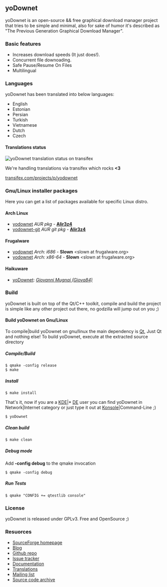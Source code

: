 ## yoDownet

yoDownet is an open-source && free graphical download manager project that tries to be simple and minimal, also for sake of humor it's described as "The Previous Generation Graphical Download Manager".

### Basic features

* Increases download speeds (It just does!).
* Concurrent file downoading.
* Safe Pause/Resume On Files
* Multilingual


### Languages

yoDownet has been translated into below languages:
* English
* Estonian
* Persian
* Turkish
* Vietnamese
* Dutch
* Czech

#### Translations status

![yoDownet translation status on transifex](https://www.transifex.com/projects/p/yodownet/resource/ts/chart/image_png "yoDownet translation status on transifex")

We're handling translations via transifex which rocks **<3**

[transifex.com/projects/p/yodownet][Transifex]


### Gnu/Linux installer packages
Here you can get a list of packages available for specific Linux distro.

#### Arch Linux
* [yodownet][ArchlinuxAUR] _AUR pkg_ - __[Alir3z4][Alir3z4Account]__
* [yodownet-git][ArchlinuxAURgit] _AUR git pkg_ - __[Alir3z4][Alir3z4Account]__


#### Frugalware
* [yodownet][frugalwarLinuxi686] _Arch: i686_ - __Slown__ \<slown at frugalware.org\>
* [yodownet][frugalwarLinuxX86_64] _Arch: x86-64_ - __Slown__ \<slown at frugalware.org\>

#### Haikuware
* [yoDownet][yoDownetHaikuwarePkg]: [_Giovanni Mugnai (Giova84)_](http://haikuware.com/giova84/)



### Build
yoDownet is built on top of the Qt/C++ toolkit, compile and build the project is simple like any other project out there, no godzilla will jump out on you ;)

#### Build yoDownet on Gnu/Linux

To compile|build yoDownet on gnu/linux the main dependency is [Qt][Qt], Just Qt and nothing else!
To build yoDownet, execute at the extracted source directory

##### Compile/Build

```
$ qmake -config release
$ make
```

##### Install

```
$ make install
```
That's it, now if you are a [KDE][kde]|* [DE][de] user you can find yoDownet in Network|Internet category or just type it out at [Konsole][konsole]|Command-Line ;)

```
$ yoDownet
```

##### Clean build

```
$ make clean
```

##### Debug mode

Add __-config debug__ to the qmake invocation
```
$ qmake -config debug
```

##### Run Tests

```
$ qmake "CONFIG += qtestlib console"
```


### License
yoDownet is released under GPLv3. Free and OpenSource ;)


### Resuorces
* [SourceForge homepage][SourceForgeHomePage]
* [Blog][Blog]
* [Github repo][GithubRepo]
* [Issue tracker][IssueTracker]
* [Documentation][wiki]
* [Translations][Transifex]
* [Mailing list][MailMan]
* [Source code archive][SourceArchive]



[Qt]: http://qt-project.org/
[qmake]: http://en.wikipedia.org/wiki/Qmake
[kde]: http://www.kde.org/
[de]: http://en.wikipedia.org/wiki/Desktop_environment
[konsole]: http://konsole.kde.org/
[Alir3z4Account]: https://github.com/Alir3z4
[ArchlinuxAUR]: http://aur.archlinux.org/packages.php?ID=56565
[ArchlinuxAURgit]: https://aur.archlinux.org/packages/yodownet-git/
[frugalwarLinuxi686]: http://frugalware.org/packages/152626
[frugalwarLinuxX86_64]: http://frugalware.org/packages/152625
[yoDownetHaikuwarePkg]: http://haikuware.com/directory/view-details/internet-network/utilities/yodownet-download-manager
[SourceForgeHomePage]: http://sf.net/p/yodownet/
[Blog]: https://sourceforge.net/p/yodownet/blog/
[GithubRepo]: https://github.com/Alir3z4/yoDownet
[IssueTracker]: https://github.com/Alir3z4/yoDownet/issues
[wiki]: https://github.com/Alir3z4/yoDownet/wiki
[Transifex]: https://www.transifex.com/projects/p/yodownet/
[MailMan]: https://sourceforge.net/p/yodownet/mailman/
[SourceArchive]: https://sourceforge.net/projects/yodownet/files/sources/
